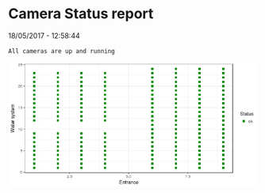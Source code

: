 Camera Status report
================
18/05/2017 - 12:58:44

    All cameras are up and running

![](camreport_files/figure-markdown_github/unnamed-chunk-2-1.png)
